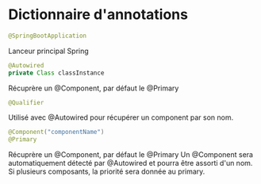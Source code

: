 # Dictionnaire d'annotations
``` java 
@SpringBootApplication  
```
Lanceur principal Spring
``` Java 
@Autowired
private Class classInstance
``` 
Récuprère un @Component, par défaut le @Primary
``` Java 
@Qualifier
``` 
Utilisé avec @Autowired pour récupérer un component par son nom.
``` java 
@Component("componentName")
@Primary
```
Récuprère un @Component, par défaut le @Primary
Un @Component sera automatiquement détecté par @Autowired et pourra être assorti d'un nom.  
Si plusieurs composants, la priorité sera donnée au primary.
